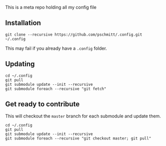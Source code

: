 This is a meta repo holding all my config file

## Installation

```
git clone --recursive https://github.com/pschmitt/.config.git ~/.config
```

This may fail if you already have a `.config` folder.

## Updating

```
cd ~/.config
git pull                                
git submodule update --init --recursive
git submodule foreach --recursive "git fetch" 
```

## Get ready to contribute 

This will checkout the `master` branch for each submodule and update them.

```
cd ~/.config
git pull
git submodule update --init --recursive
git submodule foreach --recursive "git checkout master; git pull"
```
